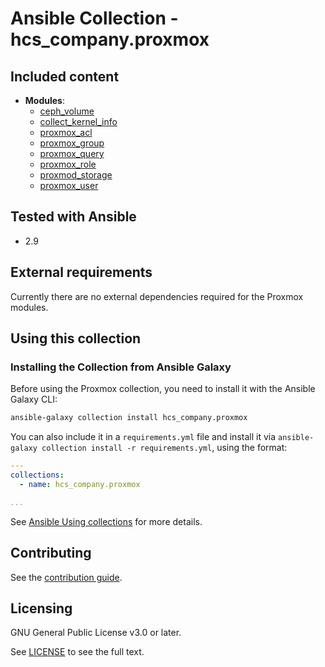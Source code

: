 # Ansible Collection - hcs_company.proxmox

## Included content

- **Modules**:
  - [ceph_volume](plugins/modules/ceph_volume.py)
  - [collect_kernel_info](plugins/modules/collect_kernel_info.py)
  - [proxmox_acl](plugins/modules/proxmox_acl.py)
  - [proxmox_group](plugins/modules/proxmox_group.py)
  - [proxmox_query](plugins/modules/proxmox_query.py)
  - [proxmox_role](plugins/modules/proxmox_role.py)
  - [proxmod_storage](plugins/modules/proxmod_storage.py)
  - [proxmox_user](plugins/modules/proxmox_user.py)

## Tested with Ansible

- 2.9

## External requirements

Currently there are no external dependencies required for the Proxmox modules.

## Using this collection

### Installing the Collection from Ansible Galaxy

Before using the Proxmox collection, you need to install it with the Ansible Galaxy CLI:

```bash
ansible-galaxy collection install hcs_company.proxmox
```

You can also include it in a `requirements.yml` file and install it via `ansible-galaxy collection install -r requirements.yml`, using the format:

```yaml
---
collections:
  - name: hcs_company.proxmox

...

```

See [Ansible Using collections](https://docs.ansible.com/ansible/latest/user_guide/collections_using.html) for more details.

## Contributing

See the [contribution guide](CONTRIBUTING.md).

## Licensing

<!-- Include the appropriate license information here and a pointer to the full licensing details. If the collection contains modules migrated from the ansible/ansible repo, you must use the same license that existed in the ansible/ansible repo. See the GNU license example below. -->

GNU General Public License v3.0 or later.

See [LICENSE](https://www.gnu.org/licenses/gpl-3.0.txt) to see the full text.
